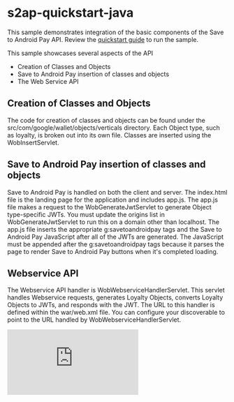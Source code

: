 s2ap-quickstart-java
==============================

This sample demonstrates integration of the basic components of the Save to Android Pay API.  Review the [quickstart guide](https://developers.google.com/commerce/wallet/objects/quickstart-java) to run the sample.

This sample showcases several aspects of the API
* Creation of Classes and Objects
* Save to Android Pay insertion of classes and objects
* The Web Service API

## Creation of Classes and Objects
The code for creation of classes and objects can be found under the src/com/google/wallet/objects/verticals directory.  Each Object type, such as loyalty, is broken out into its own file.  Classes are inserted using the WobInsertServlet.

## Save to Android Pay insertion of classes and objects
Save to Android Pay is handled on both the client and server.  The index.html file is the landing page for the application and includes app.js.  The app.js file makes a request to the WobGenerateJwtServlet to generate Object type-specific JWTs. You must update the origins list in WobGenerateJwtServlet to run this on a domain other than localhost. The app.js file inserts the appropriate g:savetoandroidpay tags and the Save to Android Pay JavaScript after all of the JWTs are generated.  The JavaScript must be appended after the g:savetoandroidpay tags because it parses the page to render Save to Android Pay buttons when it's completed loading.

## Webservice API
The Webservice API handler is WobWebserviceHandlerServlet.  This servlet handles Webservice requests, generates Loyalty Objects, converts Loyalty Objects to JWTs, and responds with the JWT.  The URL to this handler is defined within the war/web.xml file.  You can configure your discoverable to point to the URL handled by WobWebserviceHandlerServlet.

[![Analytics](https://ga-beacon.appspot.com/UA-46956809-1/walletobjects-quickstart-java/README.md)](https://github.com/igrigorik/ga-beacon)

